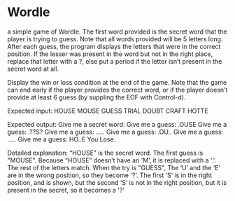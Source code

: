 # Wordle
 a simple game of Wordle. The first word provided is the secret word that the player is trying to guess. Note that all words provided will be 5 letters long. After each guess, the program displays the letters that were in the correct position. If the lesser was present in the word but not in the right place, replace that letter with a ?, else put a period if the letter isn’t present in the secret word at all.


Display the win or loss condition at the end of the game. Note that the game can end early if the player provides the correct word, or if the player doesn’t provide at least 6 guess (by suppling the EOF with Control-d).

Expected input:
HOUSE
MOUSE
GUESS
TRIAL
DOUBT
CRAFT
HOTTE


Expected output:
Give me a secret word: 
Give me a guess: 
.OUSE
Give me a guess: 
.??S?
Give me a guess: 
.....
Give me a guess: 
.OU..
Give me a guess: 
.....
Give me a guess: 
HO..E
You Lose.



Detailed explanation: “HOUSE” is the secret word. The first guess is "MOUSE". Because “HOUSE” doesn’t have an 'M’, it is replaced with a '.’. The rest of the letters match. When the try is "GUESS", The ‘U’ and the ‘E’ are in the wrong position, so they become '?’. The first ‘S’ is in the right position, and is shown, but the second ‘S’ is not in the right position, but it is present in the secret, so it becomes a '?’
